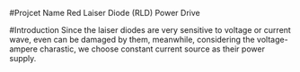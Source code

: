 #Projcet Name
Red Laiser Diode (RLD) Power Drive 

#Introduction
Since the laiser diodes are very sensitive to voltage or current wave, even can be damaged by them, meanwhile, considering the voltage-ampere charastic, we choose constant current source as their power supply.


